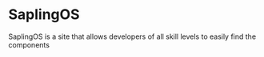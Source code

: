 # SaplingOS
SaplingOS is a site that allows developers of all skill levels to easily find the components
